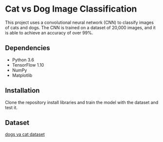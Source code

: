 # Cat vs Dog Image Classification

This project uses a convolutional neural network (CNN) to classify images of cats and dogs. The CNN is trained on a dataset of 20,000 images, and it is able to achieve an accuracy of over 99%.

## Dependencies

* Python 3.6
* TensorFlow 1.10
* NumPy
* Matplotlib

## Installation

Clone the repository install libraries and train the model with the dataset and test it.

 ## Dataset
 
[dogs va cat dataset](https://www.kaggle.com/datasets/salader/dogs-vs-cats?resource=download)
